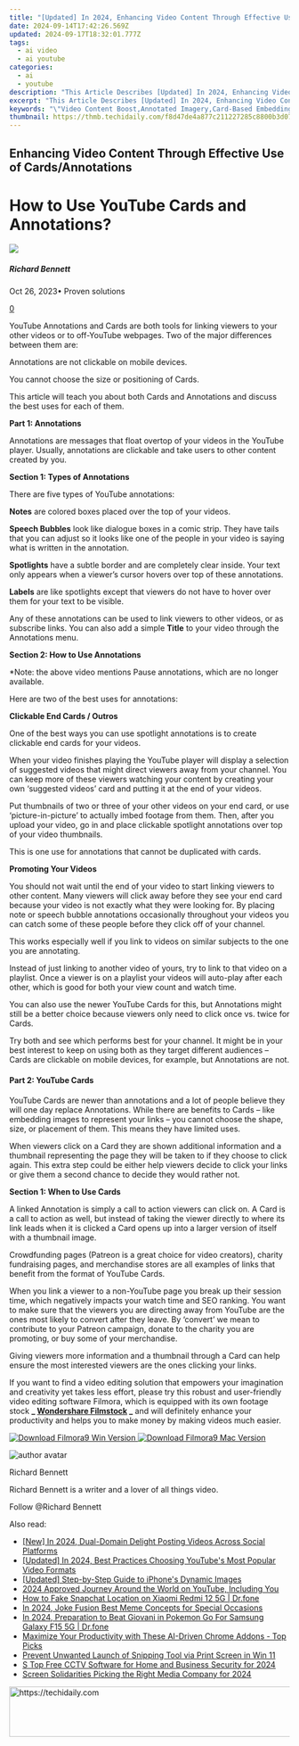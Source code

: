 ```yaml
---
title: "[Updated] In 2024, Enhancing Video Content Through Effective Use of Cards/Annotations"
date: 2024-09-14T17:42:26.569Z
updated: 2024-09-17T18:32:01.777Z
tags:
  - ai video
  - ai youtube
categories:
  - ai
  - youtube
description: "This Article Describes [Updated] In 2024, Enhancing Video Content Through Effective Use of Cards/Annotations"
excerpt: "This Article Describes [Updated] In 2024, Enhancing Video Content Through Effective Use of Cards/Annotations"
keywords: "\"Video Content Boost,Annotated Imagery,Card-Based Embedding,Visual Aid Enhancement,SEO Video Optimization,Image Tagging for Videos,Annotation Technique Growth\""
thumbnail: https://thmb.techidaily.com/f8d47de4a877c211227285c8800b3d072256df0cc496e2d703aa2d22ca712f5b.jpg
---
```


## Enhancing Video Content Through Effective Use of Cards/Annotations

# How to Use YouTube Cards and Annotations?

![](https://images.wondershare.com/filmora/article-images/richard-bennett.jpg)

##### Richard Bennett

 Oct 26, 2023• Proven solutions

[0](#commentsBoxSeoTemplate)

YouTube Annotations and Cards are both tools for linking viewers to your other videos or to off-YouTube webpages. Two of the major differences between them are:

Annotations are not clickable on mobile devices.

You cannot choose the size or positioning of Cards.

This article will teach you about both Cards and Annotations and discuss the best uses for each of them.

**Part 1: Annotations**

Annotations are messages that float overtop of your videos in the YouTube player. Usually, annotations are clickable and take users to other content created by you.

**Section 1: Types of Annotations**

There are five types of YouTube annotations:

**Notes** are colored boxes placed over the top of your videos.

**Speech Bubbles** look like dialogue boxes in a comic strip. They have tails that you can adjust so it looks like one of the people in your video is saying what is written in the annotation.

**Spotlights** have a subtle border and are completely clear inside. Your text only appears when a viewer’s cursor hovers over top of these annotations.

**Labels** are like spotlights except that viewers do not have to hover over them for your text to be visible.

Any of these annotations can be used to link viewers to other videos, or as subscribe links. You can also add a simple **Title** to your video through the Annotations menu.

**Section 2: How to Use Annotations**

\*Note: the above video mentions Pause annotations, which are no longer available.

Here are two of the best uses for annotations:

**Clickable End Cards / Outros**

One of the best ways you can use spotlight annotations is to create clickable end cards for your videos.

When your video finishes playing the YouTube player will display a selection of suggested videos that might direct viewers away from your channel. You can keep more of these viewers watching your content by creating your own ‘suggested videos’ card and putting it at the end of your videos.

Put thumbnails of two or three of your other videos on your end card, or use ‘picture-in-picture’ to actually imbed footage from them. Then, after you upload your video, go in and place clickable spotlight annotations over top of your video thumbnails.

This is one use for annotations that cannot be duplicated with cards.

**Promoting Your Videos**

You should not wait until the end of your video to start linking viewers to other content. Many viewers will click away before they see your end card because your video is not exactly what they were looking for. By placing note or speech bubble annotations occasionally throughout your videos you can catch some of these people before they click off of your channel.

This works especially well if you link to videos on similar subjects to the one you are annotating.

Instead of just linking to another video of yours, try to link to that video on a playlist. Once a viewer is on a playlist your videos will auto-play after each other, which is good for both your view count and watch time.

You can also use the newer YouTube Cards for this, but Annotations might still be a better choice because viewers only need to click once vs. twice for Cards.

Try both and see which performs best for your channel. It might be in your best interest to keep on using both as they target different audiences – Cards are clickable on mobile devices, for example, but Annotations are not.

#### **Part 2: YouTube Cards**

YouTube Cards are newer than annotations and a lot of people believe they will one day replace Annotations. While there are benefits to Cards – like embedding images to represent your links – you cannot choose the shape, size, or placement of them. This means they have limited uses.

When viewers click on a Card they are shown additional information and a thumbnail representing the page they will be taken to if they choose to click again. This extra step could be either help viewers decide to click your links or give them a second chance to decide they would rather not.

**Section 1: When to Use Cards**

A linked Annotation is simply a call to action viewers can click on. A Card is a call to action as well, but instead of taking the viewer directly to where its link leads when it is clicked a Card opens up into a larger version of itself with a thumbnail image.

Crowdfunding pages (Patreon is a great choice for video creators), charity fundraising pages, and merchandise stores are all examples of links that benefit from the format of YouTube Cards.

When you link a viewer to a non-YouTube page you break up their session time, which negatively impacts your watch time and SEO ranking. You want to make sure that the viewers you are directing away from YouTube are the ones most likely to convert after they leave. By ‘convert’ we mean to contribute to your Patreon campaign, donate to the charity you are promoting, or buy some of your merchandise.

Giving viewers more information and a thumbnail through a Card can help ensure the most interested viewers are the ones clicking your links.

If you want to find a video editing solution that empowers your imagination and creativity yet takes less effort, please try this robust and user-friendly video editing software Filmora, which is equipped with its own footage stock **_ [Wondershare Filmstock](https://www.filmstocks.com/?fs%5Fchannel=ws) _** and will definitely enhance your productivity and helps you to make money by making videos much easier.

[![Download Filmora9 Win Version](https://images.wondershare.com/filmora/guide/download-btn-win.jpg) ](https://tools.techidaily.com/wondershare/filmora/download/) [![Download Filmora9 Mac Version](https://images.wondershare.com/filmora/guide/download-btn-mac.jpg) ](https://tools.techidaily.com/wondershare/filmora/download/)

![author avatar](https://images.wondershare.com/filmora/article-images/richard-bennett.jpg)

Richard Bennett

Richard Bennett is a writer and a lover of all things video.

Follow @Richard Bennett

<ins class="adsbygoogle"
     style="display:block"
     data-ad-format="autorelaxed"
     data-ad-client="ca-pub-7571918770474297"
     data-ad-slot="1223367746"></ins>

<ins class="adsbygoogle"
     style="display:block"
     data-ad-client="ca-pub-7571918770474297"
     data-ad-slot="8358498916"
     data-ad-format="auto"
     data-full-width-responsive="true"></ins>

<span class="atpl-alsoreadstyle">Also read:</span>
<div><ul>
<li><a href="https://twitter-videos.techidaily.com/new-in-2024-dual-domain-delight-posting-videos-across-social-platforms/"><u>[New] In 2024, Dual-Domain Delight Posting Videos Across Social Platforms</u></a></li>
<li><a href="https://youtube-docs.techidaily.com/ed-in-2024-best-practices-choosing-youtubes-most-popular-video-formats/"><u>[Updated] In 2024, Best Practices Choosing YouTube's Most Popular Video Formats</u></a></li>
<li><a href="https://extra-support.techidaily.com/updated-step-by-step-guide-to-iphones-dynamic-images/"><u>[Updated] Step-by-Step Guide to iPhone's Dynamic Images</u></a></li>
<li><a href="https://youtube-docs.techidaily.com/approved-journey-around-the-world-on-youtube-including-you/"><u>2024 Approved Journey Around the World on YouTube, Including You</u></a></li>
<li><a href="https://review-topics.techidaily.com/how-to-fake-snapchat-location-on-xiaomi-redmi-12-5g-drfone-by-drfone-virtual-android/"><u>How to Fake Snapchat Location on Xiaomi Redmi 12 5G | Dr.fone</u></a></li>
<li><a href="https://extra-support.techidaily.com/in-2024-joke-fusion-best-meme-concepts-for-special-occasions/"><u>In 2024, Joke Fusion Best Meme Concepts for Special Occasions</u></a></li>
<li><a href="https://change-location.techidaily.com/in-2024-preparation-to-beat-giovani-in-pokemon-go-for-samsung-galaxy-f15-5g-drfone-by-drfone-virtual-android/"><u>In 2024, Preparation to Beat Giovani in Pokemon Go For Samsung Galaxy F15 5G | Dr.fone</u></a></li>
<li><a href="https://tech-hub.techidaily.com/1722164761518-maximize-your-productivity-with-these-ai-driven-chrome-addons-top-picks/"><u>Maximize Your Productivity with These AI-Driven Chrome Addons - Top Picks</u></a></li>
<li><a href="https://win11-tips.techidaily.com/prevent-unwanted-launch-of-snipping-tool-via-print-screen-in-win-11/"><u>Prevent Unwanted Launch of Snipping Tool via Print Screen in Win 11</u></a></li>
<li><a href="https://smart-video-editing.techidaily.com/s-top-free-cctv-software-for-home-and-business-security-for-2024/"><u>S Top Free CCTV Software for Home and Business Security for 2024</u></a></li>
<li><a href="https://youtube-docs.techidaily.com/n-solidarities-picking-the-right-media-company-for-2024/"><u>Screen Solidarities Picking the Right Media Company for 2024</u></a></li>
</ul></div>

<!-- affiliate ads begin -->
<a href="https://ephamedtechinc.pxf.io/c/5597632/2123512/26400" target="_top" id="2123512">
  <img src="//a.impactradius-go.com/display-ad/26400-2123512" border="0" alt="https://techidaily.com" width="728" height="90"/>
</a>
<img height="0" width="0" src="https://ephamedtechinc.pxf.io/i/5597632/2123512/26400" style="position:absolute;visibility:hidden;" border="0" />
<!-- affiliate ads end -->

